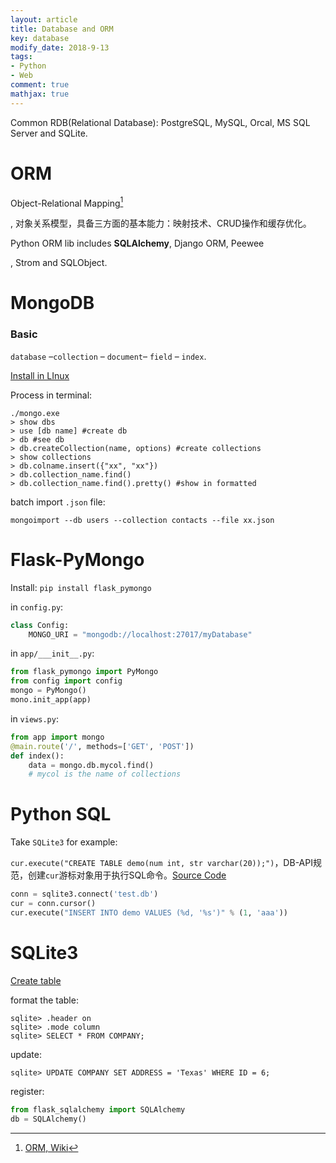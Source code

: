 ```yaml
---
layout: article
title: Database and ORM
key: database
modify_date: 2018-9-13
tags: 
- Python
- Web
comment: true
mathjax: true
---
```


<!--more-->

Common RDB(Relational Database): PostgreSQL, MySQL, Orcal, MS SQL Server and SQLite.

# ORM

Object-Relational Mapping[^3]

[^3]: [ORM, Wiki](https://en.wikipedia.org/wiki/Object-relational_mapping)

, 对象关系模型，具备三方面的基本能力：映射技术、CRUD操作和缓存优化。

Python ORM lib includes **SQLAlchemy**, Django ORM, Peewee

[^4]: [peewee docs](http://docs.peewee-orm.com/en/latest/index.html)

, Strom and SQLObject.

# MongoDB

### Basic

`database` –`collection` – `document`– `field` – `index`.

[Install in LInux](http://www.runoob.com/mongodb/mongodb-linux-install.html)

Process in terminal:

```shell
./mongo.exe
> show dbs
> use [db name] #create db
> db #see db
> db.createCollection(name, options) #create collections
> show collections
> db.colname.insert({"xx", "xx"})
> db.collection_name.find()
> db.collection_name.find().pretty() #show in formatted
```

batch import `.json` file:

```shell
mongoimport --db users --collection contacts --file xx.json
```

# Flask-PyMongo

Install: `pip install flask_pymongo`

in `config.py`:

```python
class Config:
    MONGO_URI = "mongodb://localhost:27017/myDatabase"
```

in `app/___init__.py`:

```python
from flask_pymongo import PyMongo
from config import config
mongo = PyMongo()
mono.init_app(app)
```

in `views.py`:

```python
from app import mongo
@main.route('/', methods=['GET', 'POST'])
def index():
	data = mongo.db.mycol.find()
	# mycol is the name of collections
```

# Python SQL

Take `SQLite3` for example:

`cur.execute("CREATE TABLE demo(num int, str varchar(20));")`，DB-API规范，创建`cur`游标对象用于执行SQL命令。[Source Code](https://github.com/chenweigao/python_web/blob/master/orm/db_test.py)

```python
conn = sqlite3.connect('test.db')
cur = conn.cursor()
cur.execute("INSERT INTO demo VALUES (%d, '%s')" % (1, 'aaa'))
```

# SQLite3

[Create table](http://www.runoob.com/sqlite/sqlite-create-table.html)

format the table:

```shell
sqlite> .header on
sqlite> .mode column
sqlite> SELECT * FROM COMPANY;
```

update:

```shell
sqlite> UPDATE COMPANY SET ADDRESS = 'Texas' WHERE ID = 6;
```

register:

```python
from flask_sqlalchemy import SQLAlchemy
db = SQLAlchemy()
```

